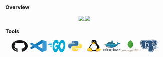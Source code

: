 ### Overview

<div>
<p align="center">
  <a href="https://github.com/raulaguila">
    <img align="center"
        height="150em"
        src="https://github-readme-stats.vercel.app/api?username=raulaguila&show_icons=true&include_all_commits=false&count_private=true&theme=apprentice&hide_border=true&bg_color=0D1117" />
  </a>
  <a href="https://github.com/raulaguila">
  <img align="center"
        height="150em"
        src="https://github-readme-stats.vercel.app/api/top-langs?username=raulaguila&show_icons=true&include_all_commits=true&count_private=true&theme=apprentice&hide_border=true&bg_color=0D1117&layout=compact" />
  </a></br>
</p>
</div>

### Tools

<div>
<p align="center">
  <a href="https://github.com/" style="text-decoration:none;">
    <img
      align="center"
      alt="Github"
      height="40"
      width="55"
      src="icons/github-original.svg"
    />
  </a>
  <a href="https://code.visualstudio.com/" style="text-decoration:none;">
    <img
      align="center"
      alt="VSCode"
      height="40"
      width="55"
      src="icons/vscode-original.svg"
    />
  </a>
  <a href="https://go.dev/" style="text-decoration:none;">
    <img
      align="center"
      alt="Golang"
      height="40"
      width="55"
      src="icons/golang-original.svg"
    />
  </a>
  <a href="https://www.python.org/" style="text-decoration:none;">
    <img
      align="center"
      alt="Python"
      height="40"
      width="55"
      src="icons/python-original.svg"
    />
  </a>
  <a href="https://ubuntu.com/" style="text-decoration:none;">
    <img
      align="center"
      alt="Linux Ubuntu"
      height="40"
      width="55"
      src="icons/linux-original.svg"
    />
  </a>
  <a href="https://www.docker.com/" style="text-decoration:none;">
    <img
      align="center"
      alt="Docker"
      height="40"
      width="55"
      src="icons/docker-original.svg"
    />
  </a>
  <a href="https://www.mongodb.com/" style="text-decoration:none;">
    <img
      align="center"
      alt="Mongo DB"
      height="40"
      width="55"
      src="icons/mongodb-original.svg"
    />
  </a>
  <a href="https://www.postgresql.org/" style="text-decoration:none;">
    <img
      align="center"
      alt="Postgres SQL"
      height="40"
      width="55"
      src="icons/postgres-original.svg"
    />
  </a>
</p>
</div>
